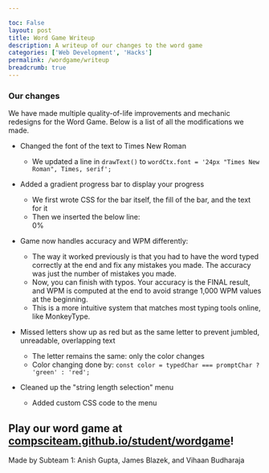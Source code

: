 ```yaml
---

toc: False
layout: post
title: Word Game Writeup
description: A writeup of our changes to the word game
categories: ['Web Development', 'Hacks']
permalink: /wordgame/writeup
breadcrumb: true
---
```


### Our changes

We have made multiple quality-of-life improvements and mechanic redesigns for the Word Game. Below is a list of all the modifications we made.

- Changed the font of the text to Times New Roman
  - We updated a line in `drawText()` to `wordCtx.font = '24px "Times New Roman", Times, serif';`

- Added a gradient progress bar to display your progress
  - We first wrote CSS for the bar itself, the fill of the bar, and the text for it
  - Then we inserted the below line:
    <div class="progress-bar" aria-hidden="true"><div class="progress-fill"></div><div class="progress-text">0%</div></div>

- Game now handles accuracy and WPM differently:
  - The way it worked previously is that you had to have the word typed correctly at the end and fix any mistakes you made. The accuracy was just the number of mistakes you made.
  - Now, you can finish with typos. Your accuracy is the FINAL result, and WPM is computed at the end to avoid strange 1,000 WPM values at the beginning.
  - This is a more intuitive system that matches most typing tools online, like MonkeyType.

- Missed letters show up as red but as the same letter to prevent jumbled, unreadable, overlapping text
  - The letter remains the same: only the color changes
  - Color changing done by: `const color = typedChar === promptChar ? 'green' : 'red';`

- Cleaned up the "string length selection" menu
  - Added custom CSS code to the menu

## Play our word game at [compsciteam.github.io/student/wordgame](https://compsciteam.github.io/student/wordgame)!

Made by Subteam 1: Anish Gupta, James Blazek, and Vihaan Budharaja

